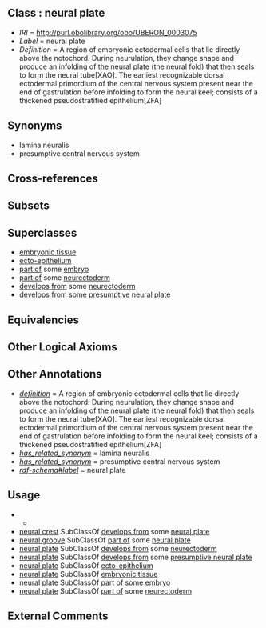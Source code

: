 
## Class : neural plate

 * *IRI* = http://purl.obolibrary.org/obo/UBERON_0003075
 * *Label* = neural plate
 * *Definition* = A region of embryonic ectodermal cells that lie directly above the notochord. During neurulation, they change shape and produce an infolding of the neural plate (the neural fold) that then seals to form the neural tube[XAO]. The earliest recognizable dorsal ectodermal primordium of the central nervous system present near the end of gastrulation before infolding to form the neural keel; consists of a thickened pseudostratified epithelium[ZFA]

## Synonyms

 * lamina neuralis
 * presumptive central nervous system

## Cross-references


## Subsets


## Superclasses

 * [embryonic tissue](../../UBERON/91/UBERON_0005291.md)
 * [ecto-epithelium](../../UBERON/71/UBERON_0010371.md)
 * [part of](../../BFO/50/BFO_0000050.md) some [embryo](../../UBERON/22/UBERON_0000922.md)
 * [part of](../../BFO/50/BFO_0000050.md) some [neurectoderm](../../UBERON/46/UBERON_0002346.md)
 * [develops from](../../RO/02/RO_0002202.md) some [neurectoderm](../../UBERON/46/UBERON_0002346.md)
 * [develops from](../../RO/02/RO_0002202.md) some [presumptive neural plate](../../UBERON/84/UBERON_0007284.md)

## Equivalencies


## Other Logical Axioms


## Other Annotations

 * *[definition](../../IAO/15/IAO_0000115.md)* = A region of embryonic ectodermal cells that lie directly above the notochord. During neurulation, they change shape and produce an infolding of the neural plate (the neural fold) that then seals to form the neural tube[XAO]. The earliest recognizable dorsal ectodermal primordium of the central nervous system present near the end of gastrulation before infolding to form the neural keel; consists of a thickened pseudostratified epithelium[ZFA]
 * *[has_related_synonym](../../ym/oboInOwl#hasRelatedSynonym.md)* = lamina neuralis
 * *[has_related_synonym](../../ym/oboInOwl#hasRelatedSynonym.md)* = presumptive central nervous system
 * *[rdf-schema#label](../../el/rdf-schema#label.md)* = neural plate

## Usage

 * -
 * [neural crest](../../UBERON/42/UBERON_0002342.md) SubClassOf [develops from](../../RO/02/RO_0002202.md) some [neural plate](../../UBERON/75/UBERON_0003075.md)
 * [neural groove](../../UBERON/61/UBERON_0005061.md) SubClassOf [part of](../../BFO/50/BFO_0000050.md) some [neural plate](../../UBERON/75/UBERON_0003075.md)
 * [neural plate](../../UBERON/75/UBERON_0003075.md) SubClassOf [develops from](../../RO/02/RO_0002202.md) some [neurectoderm](../../UBERON/46/UBERON_0002346.md)
 * [neural plate](../../UBERON/75/UBERON_0003075.md) SubClassOf [develops from](../../RO/02/RO_0002202.md) some [presumptive neural plate](../../UBERON/84/UBERON_0007284.md)
 * [neural plate](../../UBERON/75/UBERON_0003075.md) SubClassOf [ecto-epithelium](../../UBERON/71/UBERON_0010371.md)
 * [neural plate](../../UBERON/75/UBERON_0003075.md) SubClassOf [embryonic tissue](../../UBERON/91/UBERON_0005291.md)
 * [neural plate](../../UBERON/75/UBERON_0003075.md) SubClassOf [part of](../../BFO/50/BFO_0000050.md) some [embryo](../../UBERON/22/UBERON_0000922.md)
 * [neural plate](../../UBERON/75/UBERON_0003075.md) SubClassOf [part of](../../BFO/50/BFO_0000050.md) some [neurectoderm](../../UBERON/46/UBERON_0002346.md)

## External Comments

